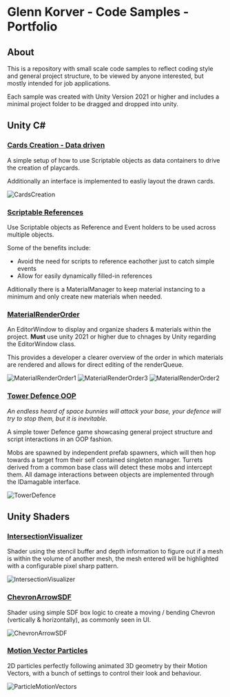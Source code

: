 # Glenn Korver - Code Samples - Portfolio

## About

This is a repository with small scale code samples to reflect coding style and general project structure, to be viewed by anyone interested, but mostly intended for job applications.

Each sample was created with Unity Version 2021 or higher and includes a minimal project folder to be dragged and dropped into unity.


## Unity C#

### [Cards Creation - Data driven](https://github.com/GlennPr/Portfolio/tree/master/Unity-C%23/Cards-DataDriven)
A simple setup of how to use Scriptable objects as data containers to drive the creation of playcards.

Additionally an interface is implemented to easliy layout the drawn cards.

![CardsCreation](https://user-images.githubusercontent.com/15729395/164309788-99b80bda-7fc1-4de6-8465-75de5c65f5a8.PNG)


### [Scriptable References](https://github.com/GlennPr/Portfolio/tree/master/Unity-C%23/Scriptable-References)
Use Scriptable objects as Reference and Event holders to be used across multiple objects.

Some of the benefits include:
- Avoid the need for scripts to reference eachother just to catch simple events
- Allow for easily dynamically filled-in references

Aditionally there is a MaterialManager to keep material instancing to a minimum and only create new materials when needed.


### [MaterialRenderOrder](https://github.com/GlennPr/Portfolio/tree/master/Unity-C%23/EditorWindow-MaterialRenderOrder)
An EditorWindow to display and organize shaders & materials within the project. **Must** use unity 2021 or higher due to chnages by Unity regarding the EditorWindow class.

This provides a developer a clearer overview of the order in which materials are rendered and allows for direct editing of the renderQueue.

![MaterialRenderOrder1](https://user-images.githubusercontent.com/15729395/164308213-978997f8-1045-4de5-92bc-c7453987eccf.PNG)
![MaterialRenderOrder3](https://user-images.githubusercontent.com/15729395/164308257-b8d0b169-0a26-4d74-98a0-8fc0e5bb882f.PNG)
![MaterialRenderOrder2](https://user-images.githubusercontent.com/15729395/164308266-b12b7832-9a61-4ad8-80a7-1f280a7e2542.PNG)


### [Tower Defence OOP](https://github.com/GlennPr/Portfolio/tree/master/Unity-C%23/TowerDefence-OOP/MinimalProject/Assets)
*An endless heard of space bunnies will attack your base, your defence will try to stop them, but it is inevitable.* 

A simple tower Defence game showcasing general project structure and script interactions in an OOP fashion.

Mobs are spawned by independent prefab spawners, which will then hop towards a target from their self contained singleton manager.
Turrets derived from a common base class will detect these mobs and intercept them.
All damage interactions between objects are implemented through the IDamagable interface.


![TowerDefence](https://user-images.githubusercontent.com/15729395/164556726-80fdd160-a8f4-41a3-8d14-69a4f379c246.PNG)



## Unity Shaders

### [IntersectionVisualizer](https://github.com/GlennPr/Portfolio/tree/master/Unity-Shader/IntersectionVisualizer)
Shader using the stencil buffer and depth information to figure out if a mesh is within the volume of another mesh, the mesh entered will be highlighted with a configurable pixel sharp pattern.

![IntersectionVisualizer](https://user-images.githubusercontent.com/15729395/164309442-ca2bb610-3143-4c34-846b-c88886450882.PNG)


### [ChevronArrowSDF](https://github.com/GlennPr/Portfolio/tree/master/Unity-Shader/ChevronArrowSDF)
Shader using simple SDF box logic to create a moving / bending Chevron (vertically & horizontally), as commonly seen in UI.

![ChevronArrowSDF](https://user-images.githubusercontent.com/15729395/164309055-d57ef00f-7688-46ad-aa0e-1f542dbb5eb2.gif)


### [Motion Vector Particles](https://github.com/GlennPr/Portfolio/tree/master/Unity-Shader/ParticlesMotionVectors)
2D particles perfectly following animated 3D geometry by their Motion Vectors, with a bunch of settings to control their look and behaviour.

![ParticleMotionVectors](https://user-images.githubusercontent.com/15729395/164328223-9915cb1a-e445-4261-85b5-7942f790a015.PNG)
